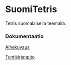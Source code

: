 # SuomiTetris
Tetris suomalaisella teemalla.

### Dokumentaatio
[Aihekuvaus](https://github.com/arkuar/SuomiTetris/blob/master/Documentation/aiheenKuvausJaRakenne.md)

[Tuntikirjanpito](https://github.com/arkuar/SuomiTetris/blob/master/Documentation/tuntikirjanpito.md)
